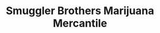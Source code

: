 ---
title: "Smuggler Brothers Marijuana Mercantile"
url: /sedro-woolley/smuggler-brothers-marijuana-mercantile/
shop: cannabis
---